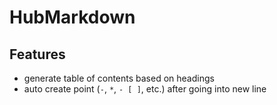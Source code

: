 # HubMarkdown

## Features

- generate table of contents based on headings
- auto create point (`-`, `*`, `- [ ]`, etc.) after going into new line
